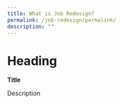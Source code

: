 ```yaml
---
title: What is Job Redesign?
permalink: /job-redesign/permalink/
description: ""
---
```

# Heading

**Title**

Description